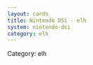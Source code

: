 ```yaml
---
layout: cards
title: Nintendo DSi - elh
system: nintendo-dsi
category: elh
---
```

<div class="alert alert-secondary mb-4"><span class="i18n innerHTML-category">Category: </span><span class="i18n innerHTML-cat-elh">elh</span></div>
